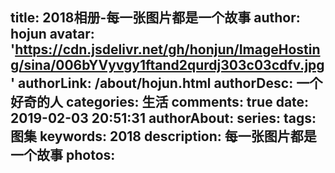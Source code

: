 title: 2018相册-每一张图片都是一个故事
author: hojun
avatar: 'https://cdn.jsdelivr.net/gh/honjun/ImageHosting/sina/006bYVyvgy1ftand2qurdj303c03cdfv.jpg'
authorLink: /about/hojun.html
authorDesc: 一个好奇的人
categories: 生活
comments: true
date: 2019-02-03 20:51:31
authorAbout:
series:
tags: 图集
keywords: 2018
description: 每一张图片都是一个故事
photos: 
---
